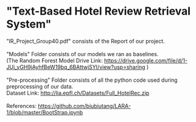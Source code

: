 # "Text-Based Hotel Review Retrieval System"

 "IR_Project_Group40.pdf" consists of the Report of our project. <br /> <br />
 "Models" Folder consists of our models we ran as baselines. <br />
    (The Random Forest Model Drive Link: https://drive.google.com/file/d/1-JUj_yGH9jAyhfBeW19bq_6BAttwjSYI/view?usp=sharing )   <br /> <br />
  "Pre-processing" Folder consists of all the python code used during preprocessing of our data. <br />
 Dataset Link: http://lia.epfl.ch/Datasets/Full_HotelRec.zip <br /> <br />
References: https://github.com/biubiutang/LARA-1/blob/master/BootStrap.ipynb

